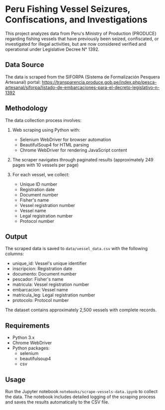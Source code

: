 # Peru Fishing Vessel Seizures, Confiscations, and Investigations

This project analyzes data from Peru's Ministry of Production (PRODUCE) regarding fishing vessels that have previously been seized, confiscated, or investigated for illegal activities, but are now considered verified and operational under Legislative Decree N° 1392.

## Data Source

The data is scraped from the SIFORPA (Sistema de Formalización Pesquera Artesanal) portal:
https://transparencia.produce.gob.pe/index.php/pesca-artesanal/siforpa/listado-de-embarcaciones-para-el-decreto-legislativo-n-1392

## Methodology

The data collection process involves:

1. Web scraping using Python with:
   - Selenium WebDriver for browser automation
   - BeautifulSoup4 for HTML parsing
   - Chrome WebDriver for rendering JavaScript content

2. The scraper navigates through paginated results (approximately 249 pages with 10 vessels per page)

3. For each vessel, we collect:
   - Unique ID number
   - Registration date
   - Document number
   - Fisher's name
   - Vessel registration number
   - Vessel name
   - Legal registration number
   - Protocol number

## Output

The scraped data is saved to `data/vessel_data.csv` with the following columns:
- unique_id: Vessel's unique identifier
- inscripcion: Registration date
- documento: Document number
- pescador: Fisher's name
- matricula: Vessel registration number
- embarcacion: Vessel name
- matricula_leg: Legal registration number
- protocolo: Protocol number

The dataset contains approximately 2,500 vessels with complete records.

## Requirements

- Python 3.x
- Chrome WebDriver
- Python packages:
  - selenium
  - beautifulsoup4
  - csv

## Usage

Run the Jupyter notebook `notebooks/scrape-vessels-data.ipynb` to collect the data. The notebook includes detailed logging of the scraping process and saves the results automatically to the CSV file.
